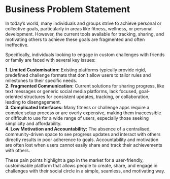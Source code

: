 # Business Problem Statement
In today’s world, many individuals and groups strive to achieve personal or collective goals, particularly in areas like fitness, wellness, or personal development. However, the current tools available for tracking, sharing, and motivating others to achieve these goals are fragmented and often ineffective.

Specifically, individuals looking to engage in custom challenges with friends or family are faced with several key issues:

**1. Limited Customisation:** Existing platforms typically provide rigid, predefined challenge formats that don’t allow users to tailor rules and milestones to their specific needs.<br>
**2. Fragmented Communication:** Current solutions for sharing progress, like text messages or generic social media platforms, lack focused, goal-oriented structures for consistent updates, tracking, or collaboration, leading to disengagement.<br>
**3. Complicated Interfaces:** Many fitness or challenge apps require a complex setup process or are overly expensive, making them inaccessible or difficult to use for a wide range of users, especially those seeking simplicity and affordability.<br>
**4. Low Motivation and Accountability:** The absence of a centralised, community-driven space to see progress updates and interact with others directly results in poor adherence to goals. Accountability and motivation are often lost when users cannot easily share and track their achievements with others.

These pain points highlight a gap in the market for a user-friendly, customisable platform that allows people to create, share, and engage in challenges with their social circle in a simple, seamless, and motivating way.
